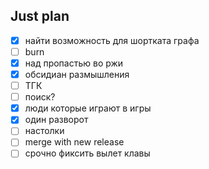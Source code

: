 ## Just plan
- [x] найти возможность для шортката графа
- [ ] burn
- [x] над пропастью во ржи
- [x] обсидиан размышления
- [ ] ТГК
- [ ] поиск?
- [x] люди которые играют в игры
- [x] один разворот
- [ ] настолки
- [ ] merge with new release
- [ ] срочно фиксить вылет клавы
